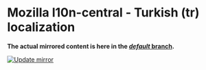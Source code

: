 # Mozilla l10n-central - Turkish (tr) localization

**The actual mirrored content is here in the [_default_ branch](https://github.com/censorship-no/l10n-mozilla-central-tr/tree/default).**

[![Update mirror](https://github.com/censorship-no/l10n-mozilla-central-tr/actions/workflows/update-mirror.yml/badge.svg?branch=automation)](https://github.com/censorship-no/l10n-mozilla-central-tr/actions/workflows/update-mirror.yml)
